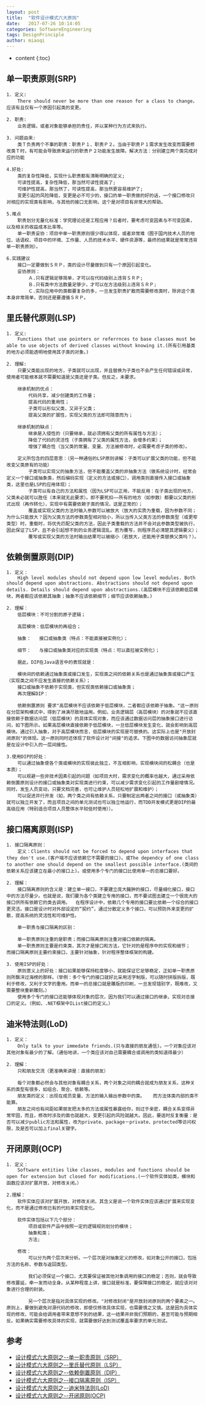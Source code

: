 ```yaml
---
layout: post
title:  "软件设计模式六大原则"
date:   2017-07-26 10:14:05
categories: SoftwareEngineering
tags: DesignPrinciple
author: miaoqi
---
```


* content
{:toc}

## 单一职责原则(SRP)

    
    1. 定义:
        There should never be more than one reason for a class to change，应该有且仅有一个原因引起类的变更。
    
    2. 职责:
        业务逻辑，或者对象能够承担的责任，并以某种行为方式来执行。
    
    3. 问题由来:
        类Ｔ负责两个不事的职责：职责Ｐ１、职责Ｐ２。当由于职责Ｐ１需求发生改变而需要修改类Ｔ时，有可能会导致原来运行的职责Ｐ２功能发生故障。解决方法：分别建立两个类完成对应的功能

    4.好处:
        类的复杂性降低，实现什么职责都有清晰明确的定义;
        可读性提高，复杂性降低，那当然可读性提高了;
        可维护性提高，那当然了，可读性提高，那当然更容易维护了;
        变更引起的风险降低，变更是必不可少的，接口的单一职责做的好的话，一个接口修改只对相应的实现类有影响，与其他的接口无影响，这个是对项目有非常大的帮助。

    5.难点
        职责划分无量化标准：学究理论还是工程应用？后者时，要考虑可变因素与不可变因素，以及相关的收益成本比率等。
        单一职责妥协：项目中单一职责原则很少得以体现，或者非常难（囿于国内技术人员的地位、话语权、项目中的环境、工作量、人员的技术水平、硬件资源等，最终的结果就是常常违背单一职责原则）。

    6.实践建议
        接口一定要做到ＳＲＰ，类的设计尽量做到只有一个原因引起变化。
        妥协原则：
            Ａ.只有逻辑足够简单，才可以在代码级别上违背ＳＲＰ;
            Ｂ.只有类中方法数量足够少，才可以在方法级别上违背ＳＲＰ;
            Ｃ.实际应用中的类都要复杂的多，一旦发生职责扩散而需要修改类时，除非这个类本身非常简单，否则还是要遵循ＳＲＰ。

## 里氏替代原则(LSP)

    1. 定义: 
        Functions that use pointers or referrnces to base classes must be able to use objects of derived classes without knowing it.(所有引用基类的地方必须能透明地使用其子类的对象。)

    2. 理解: 
        只要父类能出现的地方，子类就可以出现，并且替换为子类也不会产生任何错误或异常，使用者可能根本就不需要知道是父类还是子类。但反之，未要求。

        继承机制的优点：
            代码共享，减少创建类的工作量；
            提高代码的重用性；
            子类可以形似父类，又异于父类；
            提高父类的扩展性，实现父类的方法即可随意而为；
            
        继承机制的缺点：
            继承是入侵性的（只要继承，就必须拥有父类的所有属性与方法）；
            降低了代码的灵活性（子类拥有了父类的属性方法，会增多约束）；
            增强了耦合性（当父类的常量、变量、方法被修改时，必需要考虑子类的修改）。      
            
        定义所包含的四层意思：（另一种通俗的LSP原则讲解：子类可以扩展父类的功能，但不能改变父类原有的功能）
            子类可以实现父的抽象方法，但不能覆盖父类的非抽象方法（做系统设计时，经常会定义一个接口或抽象类，然后编码实现（定义的方法或接口），调用类则直接传入接口或抽象类，这里也是LSP的应用体现）；
            子类可以有自己的方法和属性（因为LSP可以正用，不能反用：在子类出现的地方，父类未必就可以胜任（本来就无此要求）。即不要死扣——所有的地方（如参数）都要以父类的形式出现（再作转化），实现中有需要依赖子类的情况，这是正常的）；
            覆盖或实现父类的方法时输入参数可以被放大（放大的实质为重载，因为参数不同；为什么只能放大？因为父类方法的参数类型相对较小，所以当传入父类方法的参数类型（或更窄类型）时，重载时，将优先匹配父类的方法，因此子类重载的方法并不会对此参数类型被执行，因此保证了LSP，且不会引起想不到的业务逻辑混乱。若为覆写，则程序员必清楚其逻辑要义）；
            覆写或实现父类的方法时输出结果可以被缩小（若放大，还能用子类替换父类吗？）。

## 依赖倒置原则(DIP)
    
    1. 定义：
        High level modules should not depend upon low level modules. Both should depend upon abstractions. Abstractions should not depend upon details. Details should depend upon abstractions.(高层模块不应该依赖低层模块，两者都应该依赖其抽象；抽象不应该依赖细节；细节应该依赖抽象。)
    
    2. 理解：
        低层模块：不可分割的原子逻辑；
        
        高层模块：低层模块的再组合；
        
        抽象：   接口或抽象类（特点：不能直接被实例化）；
        
        细节：   与接口或抽象类对应的实现类（特点：可以直拉被实例化）；
        
        据此，DIP在Java语言中的表现就是：
        
        模块间的依赖通过抽象类或接口发生，实现类之间的依赖关系也是通过抽象类或接口产生（实现类之间不应发生直接的依赖关系）；
        接口或抽象不依赖于实现类，但实现类依赖接口或抽象类；
        再次理解DIP：
        
        依赖倒置原则 要求"高层模块不应该依赖于低层模块，二者都应该依赖于抽象。"这一原则在分层架构模式中，得到了淋漓尽致地运用。例如，业务逻辑层（高层模块）的对象就不应该直接依赖于数据访问层（低层模块）的具体实现对象，而应该通过数据访问层的抽象接口进行访问，如下图所示。如果高层模块直接依赖于低层模块，一旦低层模块发生变化，就会影响到高层模块。通过引入抽象，对于高层模块而言，低层模块的实现是可替换的。这实际上也是"开放封闭原则"的体现。这一原则同时还体现了软件设计对"间接"的追求。下图中的数据访问抽象层就是在设计中引入的一层间接性。
        
    3.使用DIP的好处：
        可以通过抽象使各个类或模块的实现彼此独立，不互相影响，实现模块间的松耦合（也是本质）；
        可以规避一些非技术因素引起的问题（如项目大时，需求变化的概率也越大，通过采用依赖倒置原则设计的接口或抽象类对实现类进行约束，可以减少需求变化引起的工作量剧增情况。同时，发生人员变动，只要文档完善，也可让维护人员轻松地扩展和维护）；
        可以促进并行开发（如，两个类之间有依赖关系，只要制定出两者之间的接口（或抽象类）就可以独立开发了，而且项目之间的单元测试也可以独立地运行，而TDD开发模式更是DIP的最高级应用（特别适合项目人员整体水平较低时使用））。
        
## 接口隔离原则(ISP)

    1. 接口隔离原则：
        定义：Clients should not be forced to depend upon interfaces that they don't use.(客户端不应该依赖它不需要的接口)。或The dependcy of one class to another one should depend on the smallest possible interface.(类间的依赖关系应该建立在最小的接口上)。或使用多个专门的接口比使用单一的总接口要好。

    2. 理解：
        接口隔离原则的含义是：建立单一接口，不要建立庞大臃肿的接口，尽量细化接口，接口中的方法尽量少。也就是说，我们要为各个类建立专用的接口，而不要试图去建立一个很庞大的接口供所有依赖它的类去调用。  在程序设计中，依赖几个专用的接口要比依赖一个综合的接口更灵活。接口是设计时对外部设定的“契约”，通过分散定义多个接口，可以预防外来变更的扩散，提高系统的灵活性和可维护性。
        
        单一职责与接口隔离的区别：
        
        单一职责原则注重的是职责；而接口隔离原则注重对接口依赖的隔离。
        单一职责原则主要是约束类，其次才是接口和方法，它针对的是程序中的实现和细节；  而接口隔离原则主要约束接口，主要针对抽象，针对程序整体框架的构建。

    3. 使用ISP的好处：
        原则意义上的好处：接口如果能够保持粒度够小，就能保证它足够稳定，正如单一职责原则所飘洋过海榜的那样。（举例：多个专门的接口就好比采用活字制版，可以随时拼版拆版，既利于修改，又利于文字的重用。而单一的总接口就是雕版的印刷，一旦发现错别字，既难改，又需要整块重新雕刻。）
        使用多个专门的接口还能够体现对象的层次，因为我们可以通过接口的继承，实现对总接口的定义。（例如，.NET框架中IList接口的定义。）

## 迪米特法则(LoD)

    1. 定义：
        Only talk to your immedate friends.(只与直接的朋友通信)。一个对象应该对其他对象有最少的了解。（通俗地讲，一个类应该对自己需要耦合或调用的类知道得最少）

    2. 理解：
        只和朋友交流（更准确来讲是：直接的朋友）
    
        每个对象都必然会与其他对象有耦合关系，两个对象之间的耦合就成为朋友关系，这种关系的类型有很多，如组合、聚合、依赖等。
        朋友类的定义：出现在成员变量、方法的输入输出参数中的类。   而方法体类内部的类不能算。
        朋友之间也有间距如果朋友把太多的方法或属性暴露给你，则过于亲密，耦合关系变得异常牢固，而且，修改时涉及的面也就越大，变更引起的风险就越大。因此，要适时反复衡量：是否可以减少public方法和属性，改为private、package－private、protected等访问权限，及是否可以加上final关键字。

## 开闭原则(OCP)

    1. 定义：
        Software entities like classes, modules and functions should be open for extension but closed for modifications.(一个软件实体如类，模块和函数应该对扩展开放，对修改关闭。）

    2.理解：
        软件实体应该对扩展开放，对修改关闭，其含义是说一个软件实体应该通过扩展来实现变化，而不是通过修改已有的代码来实现变化。
    
        软件实体包括以下几个部分：
            项目或软件产品中按照一定的逻辑规则划分的模块；
            抽象和类；
            方法;
        
        修改：
            可以分为两个层次来分析。一个层次是对抽象定义的修改，如对象公开的接口，包括方法的名称、参数与返回类型。
            
            我们必须保证一个接口，尤其要保证被其他对象调用的接口的稳定；否则，就会导致修改蔓延，牵一发而动全身。从某种程度上讲，接口就是标准，要保障接口的稳定，就应该对对象进行合理的封装。
            
            另一个层次是指对具体实现的修改。"对修改封闭"是开放封闭原则的两个要素之一。原则上，要做到避免对源代码的修改，即使仅修改具体实现，也需要慎之又慎。这是因为具体实现的修改，可能会给调用者带来意想不到的结果，这一结果并非我们预期的，甚至可能与预期相反。如果确实需要修改具体的实现，就需要做好达到测试覆盖率要求的单元测试。

## 参考

  * [设计模式六大原则之--单一职责原则（SRP）][1]
  * [设计模式六大原则之--里氏替代原则（LSP）][2]
  * [设计模式六大原则之--依赖倒置原则（DIP）][3]
  * [设计模式六大原则之--接口隔离原则（ISP）][4]
  * [设计模式六大原则之--迪米特法则(LoD)][5]
  * [设计模式六大原则之--开闭原则(OCP)][6]
    
[1]: http://blog.csdn.net/benbenxiongyuan/article/details/23940989 
[2]: http://blog.csdn.net/benbenxiongyuan/article/details/23999989
[3]: http://blog.csdn.net/benbenxiongyuan/article/details/24002477
[4]: http://blog.csdn.net/benbenxiongyuan/article/details/24003915
[5]: http://blog.csdn.net/benbenxiongyuan/article/details/24020091
[6]: http://blog.csdn.net/benbenxiongyuan/article/details/24021039
        
        
        
        
        
        
        
        